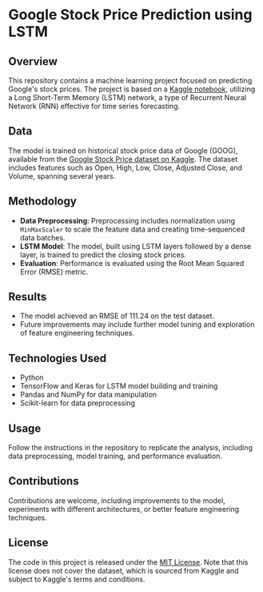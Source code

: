 
# Google Stock Price Prediction using LSTM

## Overview
This repository contains a machine learning project focused on predicting Google's stock prices. The project is based on a [Kaggle notebook](https://www.kaggle.com/code/saikiranreddyk/notebookfeb0b8ce01?scriptVersionId=155641631), utilizing a Long Short-Term Memory (LSTM) network, a type of Recurrent Neural Network (RNN) effective for time series forecasting.

## Data
The model is trained on historical stock price data of Google (GOOG), available from the [Google Stock Price dataset on Kaggle](https://www.kaggle.com/datasets/henryshan/google-stock-price). The dataset includes features such as Open, High, Low, Close, Adjusted Close, and Volume, spanning several years.

## Methodology
- **Data Preprocessing**: Preprocessing includes normalization using `MinMaxScaler` to scale the feature data and creating time-sequenced data batches.
- **LSTM Model**: The model, built using LSTM layers followed by a dense layer, is trained to predict the closing stock prices.
- **Evaluation**: Performance is evaluated using the Root Mean Squared Error (RMSE) metric.

## Results
- The model achieved an RMSE of 111.24 on the test dataset.
- Future improvements may include further model tuning and exploration of feature engineering techniques.

## Technologies Used
- Python
- TensorFlow and Keras for LSTM model building and training
- Pandas and NumPy for data manipulation
- Scikit-learn for data preprocessing

## Usage
Follow the instructions in the repository to replicate the analysis, including data preprocessing, model training, and performance evaluation.

## Contributions
Contributions are welcome, including improvements to the model, experiments with different architectures, or better feature engineering techniques.

## License
The code in this project is released under the [MIT License](https://opensource.org/licenses/MIT). Note that this license does not cover the dataset, which is sourced from Kaggle and subject to Kaggle's terms and conditions.
